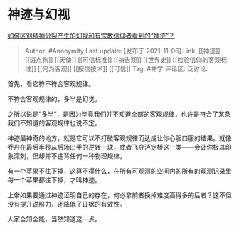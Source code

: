 # 神迹与幻视

[如何区别精神分裂产生的幻视和有宗教信仰者看到的“神迹”？](https://www.zhihu.com/question/26005037/answer/2208884677)

> Author: #Anonymity
> Last update: [发布于 2021-11-06]
> Link: [[神迹]] [[斑点狗]] [[天使]] [[可信标准]] [[祷告观]] [[世界史]] [[检验信仰的客观标准]] [[何为客观]] [[授信技术]] [[可信]]
> Tag: #神学
> 评论区:
> 泛讨论:

首先，看它符不符合客观规律。

不符合客观规律的，多半是幻觉。

之所以说是“多半”，是因为毕竟我们并不知道全部的客观规律，也许是符合了某条我们不知道的客观规律也说不定。

神迹最神奇的地方，就是它可以不打破客观规律而达成让你心服口服的结果。就像乔丹在最后半秒从后场出手的逆转一球，或者飞夺泸定桥这一类——会让你极其印象深刻，但却并不违背任何一种物理规律。

有一个苹果不往下掉，这算不得什么，在所有可观测的空间内的所有的观测记录里每一个苹果都往下掉，才叫神迹。

上帝如果要通过神迹证明自己的存在，何必拿前者换掉难度高得多的后者？这不但没有提升说服力，还降低了证据的有效性。

人家全知全能，当然知道这一点。
